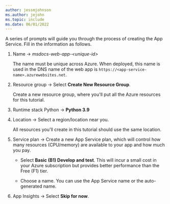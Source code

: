 ```yaml
---
author: jessmjohnson
ms.author: jejohn
ms.topic: include
ms.date: 06/01/2022
---
```


A series of prompts will guide you through the process of creating the App Service. Fill in the information as follows.

1. Name &rarr; *msdocs-web-app-\<unique-id>* 

   The name must be unique across Azure. When deployed, this name is used in the DNS name of the web app is `https://<app-service-name>.azurewebsites.net`. <br>

1. Resource group &rarr; Select **Create New Resource Group**. 

   Create a new resource group, where you'll put all the Azure resources for this tutorial. <br>

1. Runtime stack Python &rarr; **Python 3.9**

1. Location &rarr; Select a region/location near you.

    All resources you'll create in this tutorial should use the same location.

1. Service plan &rarr; Create a new App Service plan, which will control how many resources (CPU/memory) are available to your app and how much you pay.

    * Select **Basic (B1) Develop and test**. This will incur a small cost in your Azure subscription but provides better performance than the Free (F1) tier.

    * Choose a name. You can use the App Service name or the auto-generated name.

1. App Insights &rarr; Select **Skip for now**.
